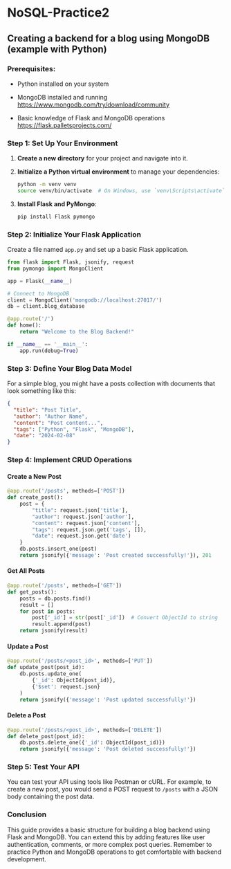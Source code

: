 # NoSQL-Practice2

## Creating a backend for a blog using MongoDB (example with Python)

### Prerequisites:
- Python installed on your system
- MongoDB installed and running
  https://www.mongodb.com/try/download/community
  
- Basic knowledge of Flask and MongoDB operations
  https://flask.palletsprojects.com/
  

### Step 1: Set Up Your Environment
1. **Create a new directory** for your project and navigate into it.
2. **Initialize a Python virtual environment** to manage your dependencies:

    ```bash
    python -m venv venv
    source venv/bin/activate  # On Windows, use `venv\Scripts\activate`
    ```

3. **Install Flask and PyMongo**:

    ```bash
    pip install Flask pymongo
    ```

### Step 2: Initialize Your Flask Application
Create a file named `app.py` and set up a basic Flask application.

```python
from flask import Flask, jsonify, request
from pymongo import MongoClient

app = Flask(__name__)

# Connect to MongoDB
client = MongoClient('mongodb://localhost:27017/')
db = client.blog_database

@app.route('/')
def home():
    return "Welcome to the Blog Backend!"

if __name__ == '__main__':
    app.run(debug=True)
```

### Step 3: Define Your Blog Data Model
For a simple blog, you might have a posts collection with documents that look something like this:

```json
{
  "title": "Post Title",
  "author": "Author Name",
  "content": "Post content...",
  "tags": ["Python", "Flask", "MongoDB"],
  "date": "2024-02-08"
}
```

### Step 4: Implement CRUD Operations
#### Create a New Post
```python
@app.route('/posts', methods=['POST'])
def create_post():
    post = {
        "title": request.json['title'],
        "author": request.json['author'],
        "content": request.json['content'],
        "tags": request.json.get('tags', []),
        "date": request.json.get('date')
    }
    db.posts.insert_one(post)
    return jsonify({'message': 'Post created successfully!'}), 201
```

#### Get All Posts
```python
@app.route('/posts', methods=['GET'])
def get_posts():
    posts = db.posts.find()
    result = []
    for post in posts:
        post['_id'] = str(post['_id'])  # Convert ObjectId to string
        result.append(post)
    return jsonify(result)
```

#### Update a Post
```python
@app.route('/posts/<post_id>', methods=['PUT'])
def update_post(post_id):
    db.posts.update_one(
        {'_id': ObjectId(post_id)},
        {'$set': request.json}
    )
    return jsonify({'message': 'Post updated successfully!'})
```

#### Delete a Post
```python
@app.route('/posts/<post_id>', methods=['DELETE'])
def delete_post(post_id):
    db.posts.delete_one({'_id': ObjectId(post_id)})
    return jsonify({'message': 'Post deleted successfully!'})
```

### Step 5: Test Your API
You can test your API using tools like Postman or cURL. For example, to create a new post, you would send a POST request to `/posts` with a JSON body containing the post data.

### Conclusion
This guide provides a basic structure for building a blog backend using Flask and MongoDB. You can extend this by adding features like user authentication, comments, or more complex post queries. Remember to practice Python and MongoDB operations to get comfortable with backend development.
